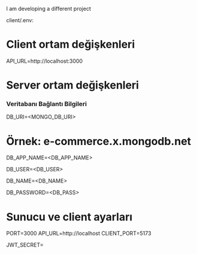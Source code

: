 I am developing a different project

client/.env:

# Client ortam değişkenleri

API_URL=http://localhost:3000

# Server ortam değişkenleri

### Veritabanı Bağlantı Bilgileri

DB_URI=<MONGO_DB_URI>
# Örnek: e-commerce.x.mongodb.net

DB_APP_NAME=<DB_APP_NAME>

DB_USER=<DB_USER>

DB_NAME=<DB_NAME>

DB_PASSWORD=<DB_PASS>

# Sunucu ve client ayarları

PORT=3000
API_URL=http://localhost
CLIENT_PORT=5173

JWT_SECRET=<SECRET>

